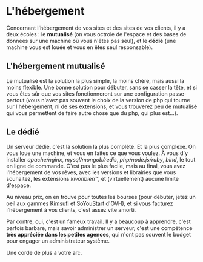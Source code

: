 # L'hébergement

Concernant l'hébergement de vos sites et des sites de vos clients, il y a deux écoles : le **mutualisé** (on vous octroie de l'espace et des bases de données sur une machine où vous n'êtes pas seul), et le **dédié** (une machine vous est louée et vous en êtes seul responsable).

## L'hébergement mutualisé

Le mutualisé est la solution la plus simple, la moins chère, mais aussi la moins flexible. Une bonne solution pour débuter, sans se casser la tête, et si vous êtes sûr que vos sites fonctionneront sur une configuration passe-partout (vous n'avez pas souvent le choix de la version de php qui tourne sur l'hébergement, ni de ses extensions, et vous trouverez peu de mutualisé qui vous permettent de faire autre chose que du php, qui plus est…).

## Le dédié

Un serveur dédié, c'est la solution la plus complète. Et la plus complexe. On vous loue une machine, et vous en faites ce que vous voulez. À vous d'y installer *apache/nginx*, *mysql/mongob/redis*, *php/node.js/ruby*, *bind*, le tout en ligne de commande.
C'est pas le plus facile, mais au final, vous avez l'hébergement de vos rêves, avec les versions et librairies que vous souhaitez, les extensions *kivonbien™*, et (virtuellement) aucune limite d'espace.

Au niveau prix, on en trouve pour toutes les bourses (pour débuter, jetez un oeil aux gammes [Kimsufi](http://www.kimsufi.com/fr/) et [SoYouStart](http://www.soyoustart.com/fr/) d'OVH), et si vous facturez l'hébergement à vos clients, c'est assez vite amorti.

Par contre, oui, c'est un fameux travail. Il y a beaucoup à apprendre, c'est parfois barbare, mais savoir administrer un serveur, c'est une compétence **très appréciée dans les petites agences**, qui n'ont pas souvent le budget pour engager un administrateur système.

Une corde de plus à votre arc.
